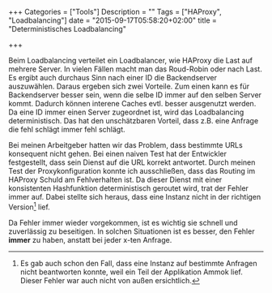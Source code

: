 +++
Categories = ["Tools"]
Description = ""
Tags = ["HAProxy", "Loadbalancing"]
date = "2015-09-17T05:58:20+02:00"
title = "Deterministisches Loadbalancing"

+++

Beim Loadbalancing verteilet ein Loadbalancer, wie HAProxy die Last auf mehrere Server. In vielen Fällen macht man das Roud-Robin oder nach Last. Es ergibt auch durchaus Sinn nach einer ID die Backendserver auszuwählen. Daraus ergeben sich zwei Vorteile. Zum einen kann es für Backendserver besser sein, wenn die selbe ID immer auf den selben Server kommt. Dadurch können interene Caches evtl. besser ausgenutzt werden. Da eine ID immer einen Server zugeordnet ist, wird das Loadbalancing deterministisch. Das hat den unschätzbaren Vorteil, dass z.B. eine Anfrage die fehl schlägt immer fehl schlägt.

Bei meinen Arbeitgeber hatten wir das Problem, dass bestimmte URLs konsequent nicht gehen. Bei einen naiven Test hat der Entwickler festgestellt, dass sein Dienst auf die URL korrekt antwortet. Durch meinen Test der Proxykonfiguration konnte ich ausschließen, dass das Routing im HAProxy Schuld am Fehlverhalten ist. Da dieser Dienst mit einer konsistenten Hashfunktion deterministisch geroutet wird, trat der Fehler immer auf. Dabei stellte sich heraus, dass eine Instanz nicht in der richtigen Version[^1] lief.

Da Fehler immer wieder vorgekommen, ist es wichtig sie schnell und zuverlässig zu beseitigen. In solchen Situationen ist es besser, den Fehler **immer** zu haben, anstatt bei jeder x-ten Anfrage.

[^1]: Es gab auch schon den Fall, dass eine Instanz auf bestimmte Anfragen nicht beantworten konnte, weil ein Teil der Applikation Ammok lief. Dieser Fehler war auch nicht von außen ersichtlich.
